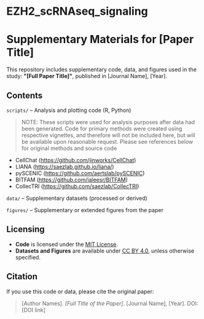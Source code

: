 # EZH2_scRNAseq_signaling

# Supplementary Materials for [Paper Title]

This repository includes supplementary code, data, and figures used in the study:
**"[Full Paper Title]"**, published in [Journal Name], [Year].

## Contents

`scripts/` – Analysis and plotting code (R, Python)
> NOTE: These scripts were used for analysis purposes after data had been generated. Code for primary methods were created using respective vignettes, and therefore will not be included here, but will be available upon reasonable request. Please see references below for original methods and source code

- CellChat (https://github.com/jinworks/CellChat)
- LIANA (https://saezlab.github.io/liana/)
- pySCENIC (https://github.com/aertslab/pySCENIC)
- BITFAM (https://github.com/jaleesr/BITFAM)
- CollecTRI (https://github.com/saezlab/CollecTRI)


`data/` – Supplementary datasets (processed or derived)

 `figures/` – Supplementary or extended figures from the paper

## Licensing

- **Code** is licensed under the [MIT License](LICENSE).
- **Datasets and Figures** are available under [CC BY 4.0](https://creativecommons.org/licenses/by/4.0/), unless otherwise specified.

## Citation

If you use this code or data, please cite the original paper:

> [Author Names]. *[Full Title of the Paper]*. [Journal Name], [Year]. DOI: [DOI link]

